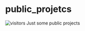 # public_projetcs
![visitors](https://visitor-badge.laobi.icu/badge?page_id=1D9u3l1c940j3ct2)
Just some public projects
